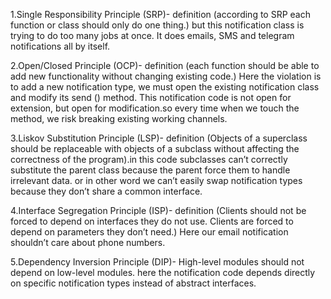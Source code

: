 1.Single Responsibility Principle (SRP)- definition (according to SRP each function or class should only do one thing.) but this notification class is trying to do too many jobs at
once. It does emails, SMS and telegram notifications all by itself.

2.Open/Closed Principle (OCP)- definition (each function should be able to add new functionality without changing existing code.) Here the violation is to add a new notification type,
we must open the existing notification class and modify its send () method. This notification code is not open for extension, but open for modification.so every time when we touch the
method, we risk breaking existing working channels.

3.Liskov Substitution Principle (LSP)- definition (Objects of a superclass should be replaceable with objects of a subclass without affecting the correctness of the program).in this 
code subclasses can’t correctly substitute the parent class because the parent force them to handle irrelevant data. or in other word we can’t easily swap notification types because 
they don’t share a common interface.

4.Interface Segregation Principle (ISP)- definition (Clients should not be forced to depend on interfaces they do not use. Clients are forced to depend on parameters they don’t need.)
Here our email notification shouldn’t care about phone numbers. 

5.Dependency Inversion Principle (DIP)- High-level modules should not depend on low-level modules. here the notification code depends directly on specific notification types instead 
of abstract interfaces. 
